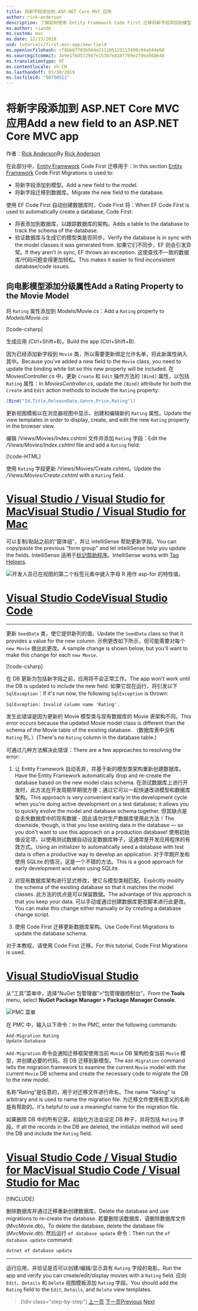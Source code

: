 ```yaml
---
title: 将新字段添加到 ASP.NET Core MVC 应用
author: rick-anderson
description: 了解如何使用 Entity Framework Code First 迁移将新字段添加到模型，并将此更改迁移到数据库。
ms.author: riande
ms.custom: mvc
ms.date: 12/13/2018
uid: tutorials/first-mvc-app/new-field
ms.openlocfilehash: cf8bb67703b564a711105123117498c94ab44e68
ms.sourcegitcommit: 3e9e1f6d572947e15347e818f769e27dea56b648
ms.translationtype: HT
ms.contentlocale: zh-CN
ms.lasthandoff: 03/30/2019
ms.locfileid: "58750511"
---
```

# <a name="add-a-new-field-to-an-aspnet-core-mvc-app"></a><span data-ttu-id="d9472-103">将新字段添加到 ASP.NET Core MVC 应用</span><span class="sxs-lookup"><span data-stu-id="d9472-103">Add a new field to an ASP.NET Core MVC app</span></span>

<span data-ttu-id="d9472-104">作者：[Rick Anderson](https://twitter.com/RickAndMSFT)</span><span class="sxs-lookup"><span data-stu-id="d9472-104">By [Rick Anderson](https://twitter.com/RickAndMSFT)</span></span>

<span data-ttu-id="d9472-105">在此部分中，[Entity Framework](/ef/core/get-started/aspnetcore/new-db) Code First 迁移用于：</span><span class="sxs-lookup"><span data-stu-id="d9472-105">In this section [Entity Framework](/ef/core/get-started/aspnetcore/new-db) Code First Migrations is used to:</span></span>

* <span data-ttu-id="d9472-106">将新字段添加到模型。</span><span class="sxs-lookup"><span data-stu-id="d9472-106">Add a new field to the model.</span></span>
* <span data-ttu-id="d9472-107">将新字段迁移到数据库。</span><span class="sxs-lookup"><span data-stu-id="d9472-107">Migrate the new field to the database.</span></span>

<span data-ttu-id="d9472-108">使用 EF Code First 自动创建数据库时，Code First 将：</span><span class="sxs-lookup"><span data-stu-id="d9472-108">When EF Code First is used to automatically create a database, Code First:</span></span>

* <span data-ttu-id="d9472-109">将表添加到数据库，以跟踪数据库的架构。</span><span class="sxs-lookup"><span data-stu-id="d9472-109">Adds a table to the database to  track the schema of the database.</span></span>
* <span data-ttu-id="d9472-110">验证数据库与生成它的模型类是否同步。</span><span class="sxs-lookup"><span data-stu-id="d9472-110">Verify the database is in sync with the model classes it was generated from.</span></span> <span data-ttu-id="d9472-111">如果它们不同步，EF 则会引发异常。</span><span class="sxs-lookup"><span data-stu-id="d9472-111">If they aren't in sync, EF throws an exception.</span></span> <span data-ttu-id="d9472-112">这使查找不一致的数据库/代码问题变得更加轻松。</span><span class="sxs-lookup"><span data-stu-id="d9472-112">This makes it easier to find inconsistent database/code issues.</span></span>

## <a name="add-a-rating-property-to-the-movie-model"></a><span data-ttu-id="d9472-113">向电影模型添加分级属性</span><span class="sxs-lookup"><span data-stu-id="d9472-113">Add a Rating Property to the Movie Model</span></span>

<span data-ttu-id="d9472-114">将 `Rating` 属性添加到 Models/Movie.cs：</span><span class="sxs-lookup"><span data-stu-id="d9472-114">Add a `Rating` property to *Models/Movie.cs*:</span></span>

[!code-csharp[](~/tutorials/first-mvc-app/start-mvc/sample/MvcMovie22/Models/MovieDateRating.cs?highlight=13&name=snippet)]

<span data-ttu-id="d9472-115">生成应用 (Ctrl+Shift+B)。</span><span class="sxs-lookup"><span data-stu-id="d9472-115">Build the app (Ctrl+Shift+B).</span></span>

<span data-ttu-id="d9472-116">因为已经添加新字段到 `Movie` 类，所以需要更新绑定允许名单，将此新属性纳入其中。</span><span class="sxs-lookup"><span data-stu-id="d9472-116">Because you've added a new field to the `Movie` class, you need to update the binding white list so this new property will be included.</span></span> <span data-ttu-id="d9472-117">在 MoviesController.cs 中，更新 `Create` 和 `Edit` 操作方法的 `[Bind]` 属性，以包括 `Rating` 属性：</span><span class="sxs-lookup"><span data-stu-id="d9472-117">In *MoviesController.cs*, update the `[Bind]` attribute for both the `Create` and `Edit` action methods to include the `Rating` property:</span></span>

```csharp
[Bind("Id,Title,ReleaseDate,Genre,Price,Rating")]
   ```

<span data-ttu-id="d9472-118">更新视图模板以在浏览器视图中显示、创建和编辑新的 `Rating` 属性。</span><span class="sxs-lookup"><span data-stu-id="d9472-118">Update the view templates in order to display, create, and edit the new `Rating` property in the browser view.</span></span>

<span data-ttu-id="d9472-119">编辑 /Views/Movies/Index.cshtml 文件并添加 `Rating` 字段：</span><span class="sxs-lookup"><span data-stu-id="d9472-119">Edit the */Views/Movies/Index.cshtml* file and add a `Rating` field:</span></span>

[!code-HTML[](~/tutorials/first-mvc-app/start-mvc/sample/MvcMovie22/Views/Movies/IndexGenreRating.cshtml?highlight=16,38&range=24-64)]

<span data-ttu-id="d9472-120">使用 `Rating` 字段更新 /Views/Movies/Create.cshtml。</span><span class="sxs-lookup"><span data-stu-id="d9472-120">Update the */Views/Movies/Create.cshtml* with a `Rating` field.</span></span>

# <a name="visual-studio--visual-studio-for-mactabvisual-studiovisual-studio-mac"></a>[<span data-ttu-id="d9472-121">Visual Studio / Visual Studio for Mac</span><span class="sxs-lookup"><span data-stu-id="d9472-121">Visual Studio / Visual Studio for Mac</span></span>](#tab/visual-studio+visual-studio-mac)

<span data-ttu-id="d9472-122">可以复制/粘贴之前的“窗体组”，并让 intelliSense 帮助更新字段。</span><span class="sxs-lookup"><span data-stu-id="d9472-122">You can copy/paste the previous "form group" and let intelliSense help you update the fields.</span></span> <span data-ttu-id="d9472-123">IntelliSense 适用于[标记帮助程序](xref:mvc/views/tag-helpers/intro)。</span><span class="sxs-lookup"><span data-stu-id="d9472-123">IntelliSense works with [Tag Helpers](xref:mvc/views/tag-helpers/intro).</span></span>

![开发人员已在视图的第二个标签元素中键入字母 R 用作 asp-for 的特性值。](new-field/_static/cr.png)

# <a name="visual-studio-codetabvisual-studio-code"></a>[<span data-ttu-id="d9472-127">Visual Studio Code</span><span class="sxs-lookup"><span data-stu-id="d9472-127">Visual Studio Code</span></span>](#tab/visual-studio-code)

<!-- This tab intentionally left blank. -->

---

<span data-ttu-id="d9472-128">更新 `SeedData` 类，使它提供新列的值。</span><span class="sxs-lookup"><span data-stu-id="d9472-128">Update the `SeedData` class so that it provides a value for the new column.</span></span> <span data-ttu-id="d9472-129">示例更改如下所示，但可能需要对每个 `new Movie` 做出此更改。</span><span class="sxs-lookup"><span data-stu-id="d9472-129">A sample change is shown below, but you'll want to make this change for each `new Movie`.</span></span>

[!code-csharp[](start-mvc/sample/MvcMovie/Models/SeedDataRating.cs?name=snippet1&highlight=6)]

<span data-ttu-id="d9472-130">在 DB 更新为包括新字段之前，应用将不会正常工作。</span><span class="sxs-lookup"><span data-stu-id="d9472-130">The app won't work until the DB is updated to include the new field.</span></span> <span data-ttu-id="d9472-131">如果它现在运行，将引发以下 `SqlException`：</span><span class="sxs-lookup"><span data-stu-id="d9472-131">If it's run now, the following `SqlException` is thrown:</span></span>

`SqlException: Invalid column name 'Rating'.`

<span data-ttu-id="d9472-132">发生此错误是因为更新的 Movie 模型类与现有数据库的 Movie 表架构不同。</span><span class="sxs-lookup"><span data-stu-id="d9472-132">This error occurs because the updated Movie model class is different than the schema of the Movie table of the existing database.</span></span> <span data-ttu-id="d9472-133">（数据库表中没有 `Rating` 列。）</span><span class="sxs-lookup"><span data-stu-id="d9472-133">(There's no `Rating` column in the database table.)</span></span>

<span data-ttu-id="d9472-134">可通过几种方法解决此错误：</span><span class="sxs-lookup"><span data-stu-id="d9472-134">There are a few approaches to resolving the error:</span></span>

1. <span data-ttu-id="d9472-135">让 Entity Framework 自动丢弃，并基于新的模型类架构重新创建数据库。</span><span class="sxs-lookup"><span data-stu-id="d9472-135">Have the Entity Framework automatically drop and re-create the database based on the new model class schema.</span></span> <span data-ttu-id="d9472-136">在测试数据库上进行开发时，此方法在开发周期早期很方便；通过它可以一起快速改进模型和数据库架构。</span><span class="sxs-lookup"><span data-stu-id="d9472-136">This approach is very convenient early in the development cycle when you're doing active development on a test database; it allows you to quickly evolve the model and database schema together.</span></span> <span data-ttu-id="d9472-137">但其缺点是会丢失数据库中的现有数据 - 因此请勿对生产数据库使用此方法！</span><span class="sxs-lookup"><span data-stu-id="d9472-137">The downside, though, is that you lose existing data in the database — so you don't want to use this approach on a production database!</span></span> <span data-ttu-id="d9472-138">使用初始值设定项，以使用测试数据自动设定数据库种子，这通常是开发应用程序的有效方式。</span><span class="sxs-lookup"><span data-stu-id="d9472-138">Using an initializer to automatically seed a database with test data is often a productive way to develop an application.</span></span> <span data-ttu-id="d9472-139">对于早期开发和使用 SQLite 的情况，这是一个不错的方法。</span><span class="sxs-lookup"><span data-stu-id="d9472-139">This is a good approach for early development and when using SQLite.</span></span>

2. <span data-ttu-id="d9472-140">对现有数据库架构进行显式修改，使它与模型类相匹配。</span><span class="sxs-lookup"><span data-stu-id="d9472-140">Explicitly modify the schema of the existing database so that it matches the model classes.</span></span> <span data-ttu-id="d9472-141">此方法的优点是可以保留数据。</span><span class="sxs-lookup"><span data-stu-id="d9472-141">The advantage of this approach is that you keep your data.</span></span> <span data-ttu-id="d9472-142">可以手动或通过创建数据库更改脚本进行此更改。</span><span class="sxs-lookup"><span data-stu-id="d9472-142">You can make this change either manually or by creating a database change script.</span></span>

3. <span data-ttu-id="d9472-143">使用 Code First 迁移更新数据库架构。</span><span class="sxs-lookup"><span data-stu-id="d9472-143">Use Code First Migrations to update the database schema.</span></span>

<span data-ttu-id="d9472-144">对于本教程，请使用 Code First 迁移。</span><span class="sxs-lookup"><span data-stu-id="d9472-144">For this tutorial, Code First Migrations is used.</span></span>

# <a name="visual-studiotabvisual-studio"></a>[<span data-ttu-id="d9472-145">Visual Studio</span><span class="sxs-lookup"><span data-stu-id="d9472-145">Visual Studio</span></span>](#tab/visual-studio)

<span data-ttu-id="d9472-146">从“工具”菜单中，选择“NuGet 包管理器”>“包管理器控制台”。</span><span class="sxs-lookup"><span data-stu-id="d9472-146">From the **Tools** menu, select **NuGet Package Manager > Package Manager Console**.</span></span>

  ![PMC 菜单](adding-model/_static/pmc.png)

<span data-ttu-id="d9472-148">在 PMC 中，输入以下命令：</span><span class="sxs-lookup"><span data-stu-id="d9472-148">In the PMC, enter the following commands:</span></span>

```powershell
Add-Migration Rating
Update-Database
```

<span data-ttu-id="d9472-149">`Add-Migration` 命令会通知迁移框架使用当前 `Movie` DB 架构检查当前 `Movie` 模型，并创建必要的代码，将 DB 迁移到新模型。</span><span class="sxs-lookup"><span data-stu-id="d9472-149">The `Add-Migration` command tells the migration framework to examine the current `Movie` model with the current `Movie` DB schema and create the necessary code to migrate the DB to the new model.</span></span>

<span data-ttu-id="d9472-150">名称“Rating”是任意的，用于对迁移文件进行命名。</span><span class="sxs-lookup"><span data-stu-id="d9472-150">The name "Rating" is arbitrary and is used to name the migration file.</span></span> <span data-ttu-id="d9472-151">为迁移文件使用有意义的名称是有帮助的。</span><span class="sxs-lookup"><span data-stu-id="d9472-151">It's helpful to use a meaningful name for the migration file.</span></span>

<span data-ttu-id="d9472-152">如果删除 DB 中的所有记录，初始化方法会设定 DB 种子，并将包括 `Rating` 字段。</span><span class="sxs-lookup"><span data-stu-id="d9472-152">If all the records in the DB are deleted, the initialize method will seed the DB and include the `Rating` field.</span></span>

# <a name="visual-studio-code--visual-studio-for-mactabvisual-studio-codevisual-studio-mac"></a>[<span data-ttu-id="d9472-153">Visual Studio Code / Visual Studio for Mac</span><span class="sxs-lookup"><span data-stu-id="d9472-153">Visual Studio Code / Visual Studio for Mac</span></span>](#tab/visual-studio-code+visual-studio-mac)

[!INCLUDE[](~/includes/RP-mvc-shared/sqlite-warn.md)]

<span data-ttu-id="d9472-154">删除数据库并通过迁移重新创建数据库。</span><span class="sxs-lookup"><span data-stu-id="d9472-154">Delete the database and use migrations to re-create the database.</span></span> <span data-ttu-id="d9472-155">若要删除该数据库，请删除数据库文件 (MvcMovie.db)。</span><span class="sxs-lookup"><span data-stu-id="d9472-155">To delete the database, delete the database file (*MvcMovie.db*).</span></span> <span data-ttu-id="d9472-156">然后运行 `ef database update` 命令：</span><span class="sxs-lookup"><span data-stu-id="d9472-156">Then run the `ef database update` command:</span></span>

```console
dotnet ef database update
```

---
<!-- End of VS tabs -->

<span data-ttu-id="d9472-157">运行应用，并验证是否可以创建/编辑/显示具有 `Rating` 字段的电影。</span><span class="sxs-lookup"><span data-stu-id="d9472-157">Run the app and verify you can create/edit/display movies with a `Rating` field.</span></span> <span data-ttu-id="d9472-158">应向 `Edit`、`Details` 和 `Delete` 视图模板添加 `Rating` 字段。</span><span class="sxs-lookup"><span data-stu-id="d9472-158">You should add the `Rating` field to the `Edit`, `Details`, and `Delete` view templates.</span></span>

> [!div class="step-by-step"]
> <span data-ttu-id="d9472-159">[上一页](search.md)
> [下一页](validation.md)</span><span class="sxs-lookup"><span data-stu-id="d9472-159">[Previous](search.md)
[Next](validation.md)</span></span>

